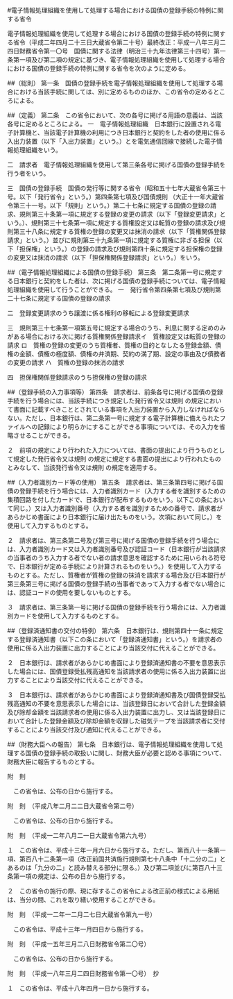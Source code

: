 #電子情報処理組織を使用して処理する場合における国債の登録手続の特例に関する省令


電子情報処理組織を使用して処理する場合における国債の登録手続の特例に関する省令（平成二年四月二十三日大蔵省令第二十号）最終改正：平成一八年三月二四日財務省令第一〇号　国債に関する法律（明治三十九年法律第三十四号）第一条第一項及び第二項の規定に基づき、電子情報処理組織を使用して処理する場合における国債の登録手続の特例に関する省令を次のように定める。

##（総則）
第一条　国債の登録手続を電子情報処理組織を使用して処理する場合における当該手続に関しては、別に定めるもののほか、この省令の定めるところによる。



##（定義）
第二条　この省令において、次の各号に掲げる用語の意義は、当該各号に定めるところによる。
一　電子情報処理組織　日本銀行に設置される電子計算機と、当該電子計算機の利用につき日本銀行と契約をした者の使用に係る入出力装置（以下「入出力装置」という。）とを電気通信回線で接続した電子情報処理組織をいう。

二　請求者　電子情報処理組織を使用して第三条各号に掲げる国債の登録手続を行う者をいう。

三　国債の登録手続　国債の発行等に関する省令（昭和五十七年大蔵省令第三十号。以下「発行省令」という。）第四条第七項及び国債規則
（大正十一年大蔵省令第三十一号。以下「規則」という。）第二十七条に規定する国債の登録の請求、規則第三十条第一項に規定する登録の変更の請求（以下「登録変更請求」という。）、規則第三十七条第一項に規定する質権設定又は転質の登録の請求及び規則第三十八条に規定する質権の登録の変更又は抹消の請求（以下「質権関係登録請求」という。）並びに規則第三十九条第一項に規定する質権に非ざる担保（以下「担保権」という。）の登録の請求及び規則第四十条に規定する担保権の登録の変更又は抹消の請求（以下「担保権関係登録請求」という。）をいう。




##（電子情報処理組織による国債の登録手続）
第三条　第二条第一号に規定する日本銀行と契約をした者は、次に掲げる国債の登録手続については、電子情報処理組織を使用して行うことができる。
一　発行省令第四条第七項及び規則第二十七条に規定する国債の登録の請求

二　登録変更請求のうち譲渡に係る権利の移転による登録変更請求

三　規則第三十七条第一項第五号に規定する場合のうち、利息に関する定めのみがある場合における次に掲げる質権関係登録請求イ　質権設定又は転質の登録の請求
ロ　質権の登録の変更のうち質権者、質権の目的となしたる登録金額、債権の金額、債権の極度額、債権の弁済期、契約の満了期、設定の事由及び債務者の変更の請求
ハ　質権の登録の抹消の請求


四　担保権関係登録請求のうち担保権の登録の請求




##（登録手続の入力事項等）
第四条　請求者は、前条各号に掲げる国債の登録手続を行う場合には、当該手続につき規定した発行省令又は規則
の規定において書面に記載すべきこととされている事項を入出力装置から入力しなければならない。ただし、日本銀行は、第二条第一号に規定する電子計算機に備えられたファイルへの記録により明らかにすることができる事項については、その入力を省略させることができる。

２　前項の規定により行われた入力については、書面の提出により行うものとして規定した発行省令又は規則
の規定に規定する書面の提出により行われたものとみなして、当該発行省令又は規則
の規定を適用する。



##（入力者識別カード等の使用）
第五条　請求者は、第三条第四号に掲げる国債の登録手続を行う場合には、入力者識別カード（入力する者を識別するための集積回路を付したカードで、日本銀行が配布するものをいう。以下この条において同じ。）又は入力者識別番号（入力する者を識別するための番号で、請求者があらかじめ書面により日本銀行に届け出たものをいう。次項において同じ。）を使用して入力するものとする。

２　請求者は、第三条第二号及び第三号に掲げる国債の登録手続を行う場合には、入力者識別カード又は入力者識別番号及び認証コード（日本銀行が当該請求の当事者のうち入力する者でない者の請求意思を確認するために用いられる符号で、日本銀行が定める手続により計算されるものをいう。）を使用して入力するものとする。ただし、質権者が質権の登録の抹消を請求する場合及び日本銀行が第三条第三号に掲げる国債の登録手続の当事者であって入力する者でない場合には、認証コードの使用を要しないものとする。 

３　請求者は、第三条第一号に掲げる国債の登録手続を行う場合には、入力者識別カードを使用して入力するものとする。



##（登録済通知書の交付の特例）
第六条　日本銀行は、規則第四十一条に規定する登録済通知書（以下この条において「登録済通知書」という。）を請求者の使用に係る入出力装置に出力することにより当該交付に代えることができる。

２　日本銀行は、請求者があらかじめ書面により登録済通知書の不要を意思表示した場合には、国債登録受払残高通知を当該請求者の使用に係る入出力装置に出力することにより当該交付に代えることができる。

３　日本銀行は、請求者があらかじめ書面により登録済通知書及び国債登録受払残高通知の不要を意思表示した場合には、当該登録日において合計した登録金額及び除却金額を当該請求者の使用に係る入出力装置に出力し、又は当該登録日において合計した登録金額及び除却金額を収録した磁気テープを当該請求者に交付することにより当該交付及び通知に代えることができる。



##（財務大臣への報告）
第七条　日本銀行は、電子情報処理組織を使用して処理する国債の登録手続の取扱いに関し、財務大臣が必要と認める事項について、財務大臣に報告するものとする。




附　則

　この省令は、公布の日から施行する。



附　則　（平成八年二月二二日大蔵省令第二号）

　この省令は、公布の日から施行する。



附　則　（平成一二年八月二一日大蔵省令第六九号）

１　この省令は、平成十三年一月六日から施行する。ただし、第百八十一条第一項、第百八十二条第一項（改正前国共済施行規則第七十八条中「十二分の二」とあるのは「九分の二」と読み替える部分に限る。）及び第二項並びに第百八十三条第一項の規定は、公布の日から施行する。

２　この省令の施行の際、現に存するこの省令による改正前の様式による用紙は、当分の間、これを取り繕い使用することができる。


附　則　（平成一二年一二月二七日大蔵省令第九一号）


　この省令は、平成十三年一月四日から施行する。


附　則　（平成一五年三月二八日財務省令第二〇号）


　この省令は、公布の日から施行する。


附　則　（平成一八年三月二四日財務省令第一〇号）　抄

１　この省令は、平成十八年四月一日から施行する。





